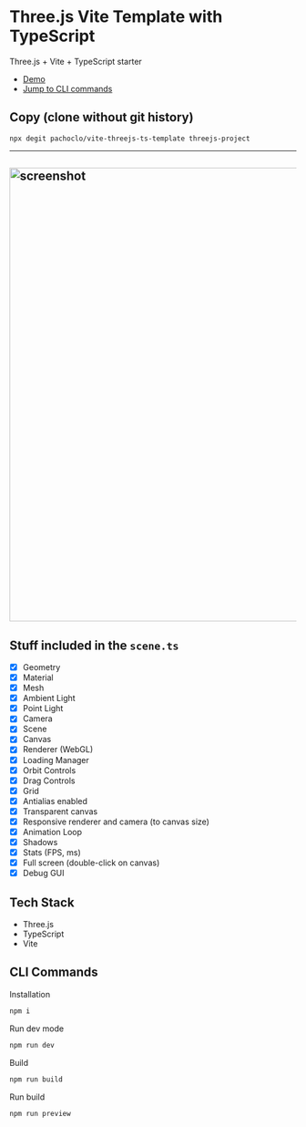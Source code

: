 # Three.js Vite Template with TypeScript

Three.js + Vite + TypeScript starter

- [Demo](https://vite-threejs-ts-template.vercel.app/)
- [Jump to CLI commands](#cli-commands)

## Copy (clone without git history)

```shell
npx degit pachoclo/vite-threejs-ts-template threejs-project
```

---

## <img width="796" alt="screenshot" src="https://github.com/pachoclo/vite-threejs-ts-template/assets/3608140/4b377045-8be5-4021-8cb8-84346a23f680">

## Stuff included in the `scene.ts`

- [x] Geometry
- [x] Material
- [x] Mesh
- [x] Ambient Light
- [x] Point Light
- [x] Camera
- [x] Scene
- [x] Canvas
- [x] Renderer (WebGL)
- [x] Loading Manager
- [x] Orbit Controls
- [x] Drag Controls
- [x] Grid
- [x] Antialias enabled
- [x] Transparent canvas
- [x] Responsive renderer and camera (to canvas size)
- [x] Animation Loop
- [x] Shadows
- [x] Stats (FPS, ms)
- [x] Full screen (double-click on canvas)
- [x] Debug GUI

## Tech Stack

- Three.js
- TypeScript
- Vite

## CLI Commands

Installation

```bash
npm i
```

Run dev mode

```bash
npm run dev
```

Build

```bash
npm run build
```

Run build

```bash
npm run preview
```
